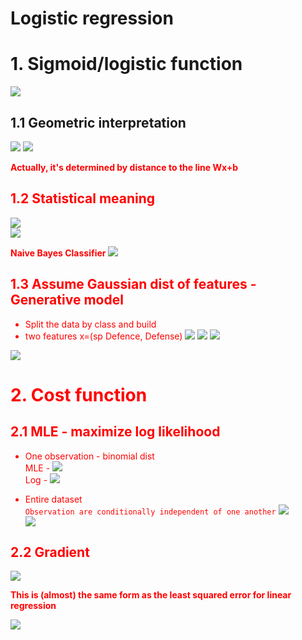 # Logistic regression

# 1. Sigmoid/logistic function
![](.2_Logistic_regression_images/86fd71bc.png)

## 1.1 Geometric interpretation
![](../.Neural_net_work_images/58141733.png)
![](../.Neural_net_work_images/8c45874f.png)  

**<font color='red'>Actually, it's determined by distance to the line Wx+b**
## 1.2 Statistical meaning
![](.2_Logistic_regression_images/5299c4ee.png)  
![](.2_Logistic_regression_images/3c706bd3.png)  

**<font color='red'>Naive Bayes Classifier**
![](.2_Logistic_regression_images/e59f5e5f.png)

## 1.3 Assume Gaussian dist of features - **Generative model**
- Split the data by class and build 
- <font color='red'>two features x=(sp Defence, Defense)
![](.2_Logistic_regression_images/1ada7588.png)
![](.2_Logistic_regression_images/da0b66b3.png)
![](.2_Logistic_regression_images/7c343711.png)

![](.2_Logistic_regression_images/e408a2c8.png)
# 2. Cost function
## 2.1 MLE - maximize log likelihood
- One observation - binomial dist  
MLE - ![](.2_Logistic_regression_images/9dd34ee1.png)  
Log - ![](.2_Logistic_regression_images/416c68bc.png)

- Entire dataset  
`Observation are conditionally independent of one another`
![](.2_Logistic_regression_images/87371a70.png)  
![](.2_Logistic_regression_images/4bc008ef.png)

## 2.2 Gradient  
![](.2_Logistic_regression_images/54a9ab54.png) 

**<font color='red'>This is (almost) the same form as the least squared
error for linear regression**

![](.2_Logistic_regression_images/5dc4a537.png)

